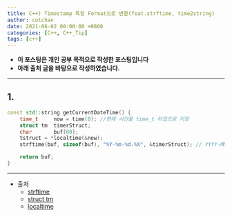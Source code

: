 ```yaml
---
title: C++) Timestamp 특정 Format으로 변환(feat.strftime, time2string)
author: cotchan
date: 2021-06-02 00:00:00 +0800
categories: [C++, C++_Tip]
tags: [c++]   
---
```


+ **이 포스팅은 개인 공부 목적으로 작성한 포스팅입니다**
+ **아래 출처 글을 바탕으로 작성하였습니다.**

---

## 1. 

```cpp
const std::string getCurrentDateTime() {
    time_t     now = time(0); //현재 시간을 time_t 타입으로 저장
    struct tm  timerStruct;
    char       buf[80];
    tstruct = *localtime(&now);
    strftime(buf, sizeof(buf), "%Y-%m-%d.%X", &timerStruct); // YYYY-MM-DD.HH:mm:ss 형태의 스트링

    return buf;
}
```

---

+ 출처
  + [strftime](https://modoocode.com/122)
  + [struct tm](https://modoocode.com/109)
  + [localtime](https://modoocode.com/120)
